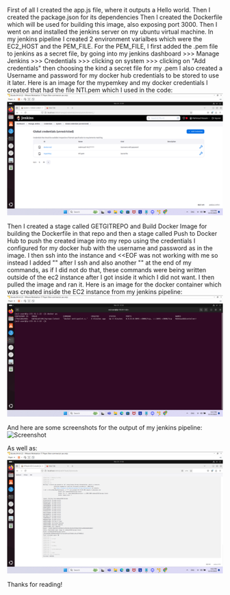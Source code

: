 First of all I created the app.js file, where it outputs a Hello world.
Then I created the package.json for its dependencies
Then I created the Dockerfile which will be used for building this image, also exposing port 3000.
Then I went on and installed the jenkins server on my ubuntu virtual machine.
In my jenkins pipeline I created 2 environment varialbes which were the EC2_HOST and the PEM_FILE.
For the PEM_FILE, I first added the .pem file to jenkins as a secret file, by going into my jenkins dashboard >>> Manage Jenkins >>> Credentials >>> clicking on system >>> clicking on "Add credentials" then choosing the kind a secret file for my .pem I also created a Username and password for my docker hub credentials to be stored to use it later.
Here is an image for the mypemkey and my docker credentials I created that had the file NTI.pem which I used in the code:
![Screenshot](./myyimages/Mycredentials.png)

Then I created a stage called GETGITREPO and Build Docker Image for building the Dockerfile in that repo and then a stage called Push to Docker Hub to push the created image into my repo using the credentials I configured for my docker hub with the username and password as in the image.
I then ssh into the instance and <<EOF was not working with me so instead I added "" after I ssh and also another "" at the end of my commands, as if I did not do that, these commands were being written outside of the ec2 instance after I got inside it which I did not want.
I then pulled the image and ran it.
Here is an image for the docker container which was created inside the EC2 instance from my jenkins pipeline:
![Screenshot](./myyimages/MyContainer.png)

And here are some screenshots for the output of my jenkins pipeline:
![Screenshot](./myyimages/Outpu1.png)

As well as:
![Screenshot](./myyimages/Output2.png)

Thanks for reading!


